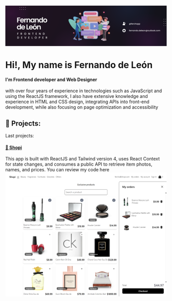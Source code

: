 ![Header](https://raw.githubusercontent.com/ferchodeleon/ferchodeleon/refs/heads/main/assets/images/portrait-fer.png)

# Hi!, My name is Fernando de León

#### I'm Frontend developer and Web Designer

with over four years of experience in technologies such as JavaScript and using the ReactJS framework, I also have extensive knowledge and experience in HTML and CSS design, integrating APIs into front-end development, while also focusing on page optimization and accessibility

## 🚀 Projects:

Last projects:

<h4><a href="https://ferchodeleon.github.io/">🛒 Shopi</a></h4>

This app is built with ReactJS and Tailwind version 4, uses React Context for state changes, and consumes a public API to retrieve item photos, names, and prices.
You can review my code here
![Logo](https://raw.githubusercontent.com/ferchodeleon/ferchodeleon/refs/heads/main/assets/images/shopi-image.png)
